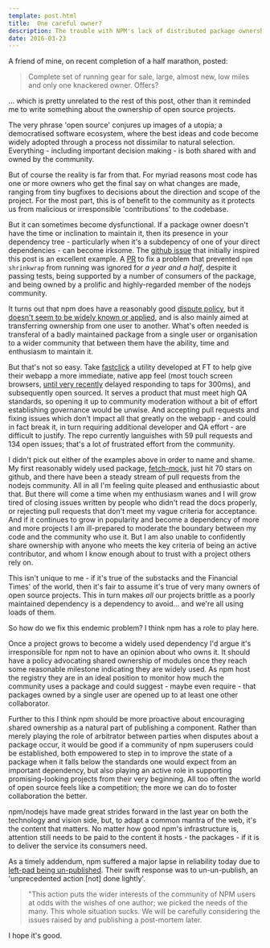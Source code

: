 ```yaml
---
template: post.html
title:  One careful owner?
description: The trouble with NPM's lack of distributed package ownership
date: 2016-03-23
---
```


A friend of mine, on recent completion of a half marathon, posted:

> Complete set of running gear for sale, large, almost new, low miles and only one knackered owner. Offers?

... which is pretty unrelated to the rest of this post, other than it reminded me to write something about the ownership of open source projects.

The very phrase 'open source' conjures up images of a utopia; a democratised software ecosystem, where the best ideas and code become widely adopted through a process not dissimilar to natural selection. Everything - including important decision making - is both shared with and owned by the community.

But of course the reality is far from that. For myriad reasons most code has one or more owners who get the final say on what changes are made, ranging from tiny bugfixes to decisions about the direction and scope of the project. For the most part, this is of benefit to the community as it protects us from malicious or irresponsible 'contributions' to the codebase.

But it can sometimes become dysfunctional. If a package owner doesn't have the time or inclination to maintain it, then its presence in your dependency tree - particularly when it's a subdepency of one of your direct dependencies - can become irksome. The [github issue](https://github.com/eugeneware/debowerify/issues/29) that initially inspired this post is an excellent example. A [PR](https://github.com/substack/node-falafel/pull/24) to fix a problem that prevented `npm shrinkwrap` from running was ignored for *a year and a half*, despite it passing tests, being supported by a number of consumers of the package, and being owned by a prolific and highly-regarded member of the nodejs community. 

It turns out that npm does have a reasonably good [dispute policy](https://www.npmjs.com/policies/disputes), but it [doesn't seem to be widely known or applied](https://github.com/npm/policies/issues/41), and is also mainly aimed at transferring ownership from one user to another. What's often needed is transferal of a badly maintained package from a single user or organisation to a wider community that between them have the ability, time and enthusiasm to maintain it.

But that's not so easy. Take [fastclick](https://github.com/ftlabs/fastclick) a utility developed at FT to help give their webapp a more immediate, native app feel (most touch screen browsers, [until very recently](https://developer.apple.com/library/mac/releasenotes/General/WhatsNewInSafari/Articles/Safari_9_1.html) delayed responding to taps for 300ms), and subsequently open sourced. It serves a product that must meet high QA standards, so opening it up to community moderation without a bit of effort establishing governance would be unwise. And accepting pull requests and fixing issues which don't impact all that greatly on the webapp - and could in fact break it, in turn requiring additional developer and QA effort - are difficult to justify. The repo currently languishes with 59 pull requests and 134 open issues; that's a lot of frustrated effort from the community.

I didn't pick out either of the examples above in order to name and shame. My first reasonably widely used package, [fetch-mock](https://www.npmjs.com/package/fetch-mock), just hit 70 stars on github, and there have been a steady stream of pull requests from the nodejs community. All in all I'm feeling quite pleased and enthusiastic about that. But there will come a time when my enthusiasm wanes and I will grow tired of closing issues written by people who didn't read the docs properly, or rejecting pull requests that don't meet my vague criteria for acceptance. And if it continues to grow in popularity and become a dependency of more and more projects I am ill-prepared to moderate the boundary between my code and the community who use it. But I am also unable to confidently share ownership with anyone who meets the key criteria of being an active contributor, and whom I know enough about to trust with a project others rely on.

This isn't unique to me - if it's true of the substacks and the Financial Times' of the world, then it's fair to assume it's true of very many owners of open source projects. This in turn makes *all* our projects brittle as a poorly maintained dependency is a dependency to avoid... and we're all using loads of them.

So how do we fix this endemic problem? I think npm has a role to play here.

Once a project grows to become a widely used dependency I'd argue it's irresponsible for npm not to have an opinion about who owns it. It should have a policy advocating shared ownership of modules once they reach some reasonable milestone indicating they are widely used. As npm host the registry they are in an ideal position to monitor how much the community uses a package and could suggest - maybe even require - that packages owned by a single user are opened up to at least one other collaborator.

Further to this I think npm should be more proactive about encouraging shared ownership as a natural part of publishing a component. Rather than merely playing the role of arbitrator between parties when disputes about a package occur, it would be good if a community of npm superusers could be established, both empowered to step in to improve the state of a package when it falls below the standards one would expect from an important dependency, but also playing an active role in supporting promising-looking projects from their very beginning. All too often the world of open source feels like a competition; the more we can do to foster collaboration the better.

npm/nodejs have made great strides forward in the last year on both the technology and vision side, but, to adapt a common mantra of the web, it's the content that matters. No matter how good npm's infrastructure is, attention still needs to be paid to the content it hosts - the packages - if it is to deliver the service its consumers need.

As a timely addendum, npm suffered a major lapse in reliability today due to [left-pad being un-published](http://www.theregister.co.uk/2016/03/23/npm_left_pad_chaos/). Their swift response was to un-un-publish, an 'unprecedented action [not] done lightly'.

> "This action puts the wider interests of the community of NPM users at odds with the wishes of one author; we picked the needs of the many. This whole situation sucks. We will be carefully considering the issues raised by and publishing a post-mortem later.

I hope it's good.
